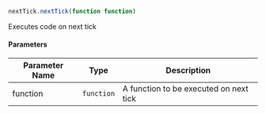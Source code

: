 [//]: # (version=a7a423d0b24c75944f929260b6a12c0113a3249e0ef27d567cf1803381ed45e6)

```js
nextTick.nextTick(function function)
```

Executes code on next tick

#### Parameters
| Parameter Name | Type | Description |
| -------------- | ----------- | ----------- |
| function | `function` | A function to be executed on next tick |
